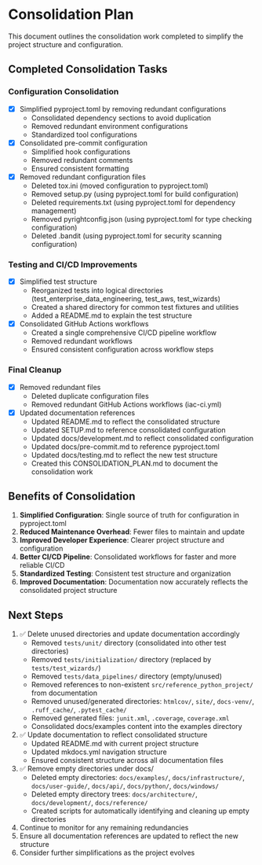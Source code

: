 # Consolidation Plan

This document outlines the consolidation work completed to simplify the project structure and
configuration.

## Completed Consolidation Tasks

### Configuration Consolidation

- [x] Simplified pyproject.toml by removing redundant configurations
  - Consolidated dependency sections to avoid duplication
  - Removed redundant environment configurations
  - Standardized tool configurations
- [x] Consolidated pre-commit configuration
  - Simplified hook configurations
  - Removed redundant comments
  - Ensured consistent formatting
- [x] Removed redundant configuration files
  - Deleted tox.ini (moved configuration to pyproject.toml)
  - Removed setup.py (using pyproject.toml for build configuration)
  - Deleted requirements.txt (using pyproject.toml for dependency management)
  - Removed pyrightconfig.json (using pyproject.toml for type checking configuration)
  - Deleted .bandit (using pyproject.toml for security scanning configuration)

### Testing and CI/CD Improvements

- [x] Simplified test structure
  - Reorganized tests into logical directories (test_enterprise_data_engineering, test_aws,
    test_wizards)
  - Created a shared directory for common test fixtures and utilities
  - Added a README.md to explain the test structure
- [x] Consolidated GitHub Actions workflows
  - Created a single comprehensive CI/CD pipeline workflow
  - Removed redundant workflows
  - Ensured consistent configuration across workflow steps

### Final Cleanup

- [x] Removed redundant files
  - Deleted duplicate configuration files
  - Removed redundant GitHub Actions workflows (iac-ci.yml)
- [x] Updated documentation references
  - Updated README.md to reflect the consolidated structure
  - Updated SETUP.md to reference consolidated configuration
  - Updated docs/development.md to reflect consolidated configuration
  - Updated docs/pre-commit.md to reference pyproject.toml
  - Updated docs/testing.md to reflect the new test structure
  - Created this CONSOLIDATION_PLAN.md to document the consolidation work

## Benefits of Consolidation

1. **Simplified Configuration**: Single source of truth for configuration in pyproject.toml
1. **Reduced Maintenance Overhead**: Fewer files to maintain and update
1. **Improved Developer Experience**: Clearer project structure and configuration
1. **Better CI/CD Pipeline**: Consolidated workflows for faster and more reliable CI/CD
1. **Standardized Testing**: Consistent test structure and organization
1. **Improved Documentation**: Documentation now accurately reflects the consolidated project
   structure

## Next Steps

1. ✅ Delete unused directories and update documentation accordingly
   - Removed `tests/unit/` directory (consolidated into other test directories)
   - Removed `tests/initialization/` directory (replaced by `tests/test_wizards/`)
   - Removed `tests/data_pipelines/` directory (empty/unused)
   - Removed references to non-existent `src/reference_python_project/` from documentation
   - Removed unused/generated directories: `htmlcov/`, `site/`, `docs-venv/`, `.ruff_cache/`,
     `.pytest_cache/`
   - Removed generated files: `junit.xml`, `.coverage`, `coverage.xml`
   - Consolidated docs/examples content into the examples directory
1. ✅ Update documentation to reflect consolidated structure
   - Updated README.md with current project structure
   - Updated mkdocs.yml navigation structure
   - Ensured consistent structure across all documentation files
1. ✅ Remove empty directories under docs/
   - Deleted empty directories: `docs/examples/`, `docs/infrastructure/`, `docs/user-guide/`,
     `docs/api/`, `docs/python/`, `docs/windows/`
   - Deleted empty directory trees: `docs/architecture/`, `docs/development/`, `docs/reference/`
   - Created scripts for automatically identifying and cleaning up empty directories
1. Continue to monitor for any remaining redundancies
1. Ensure all documentation references are updated to reflect the new structure
1. Consider further simplifications as the project evolves
